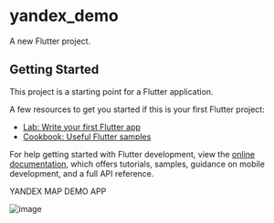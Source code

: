 # yandex_demo

A new Flutter project.

## Getting Started

This project is a starting point for a Flutter application.

A few resources to get you started if this is your first Flutter project:

- [Lab: Write your first Flutter app](https://docs.flutter.dev/get-started/codelab)
- [Cookbook: Useful Flutter samples](https://docs.flutter.dev/cookbook)

For help getting started with Flutter development, view the
[online documentation](https://docs.flutter.dev/), which offers tutorials,
samples, guidance on mobile development, and a full API reference.

YANDEX MAP DEMO APP

![image](https://github.com/SAMANDAR4407/yandex_map_demo/assets/69010982/075da3b2-c81e-402f-b3f0-f2f826d94f11)
